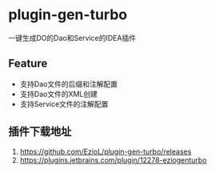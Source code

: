 # plugin-gen-turbo
一键生成DO的Dao和Service的IDEA插件

## Feature
- 支持Dao文件的后缀和注解配置
- 支持Dao文件的XML创建
- 支持Service文件的注解配置

## 插件下载地址
1. https://github.com/EzioL/plugin-gen-turbo/releases
2. https://plugins.jetbrains.com/plugin/12278-eziogenturbo
